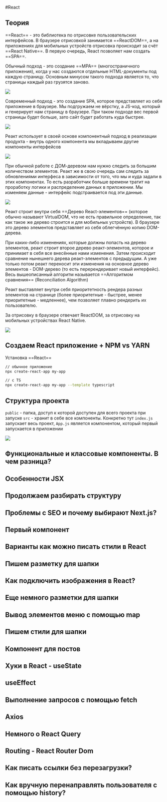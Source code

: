 #React

## Теория 

==React== - это библиотека по отрисовке пользовательских интерфейсов. 
В браузере отрисовкой занимается ==ReactDOM==, а на приложениях для мобильных устройств отрисовка происходит за счёт ==React Native==.
В первую очередь, React позволяет нам создать ==SPA==.

Обычный подход - это создание ==MPA== (многостраничного приложения), когда у нас создаются отдельные HTML-документы под каждую страницу. 
Основным минусом такого подхода является то, что страницы каждый раз грузятся заново.

![](_png/Pasted%20image%2020221029190138.png)

Современный подход - это создание SPA, которое представляет из себя приложение в браузере. Мы подгружаем не вёрстку, а JS-код, который и генерирует нам страницу в браузере. 
При таком подходе вес первой страницы будет больше, зато сайт будет работать куда быстрее.

![](_png/Pasted%20image%2020221029190529.png)

Реакт использует в своей основе компонентный подход в реализации продукта - внутрь одного компонента мы вкладываем другие компоненты интерфейсов

![](_png/Pasted%20image%2020221029190817.png)

При обычной работе с ДОМ-деревом нам нужно следить за большим количеством элементов. Реакт же в свою очередь сам следить за обновлениями интерфеса в зависимости от того, что мы и куда задали в этих компонентах. То есть разработчик больше времени тратит на проработку логики и распределение данных в приложении.
Мы изменяем данные - интерфейс подстраивается под эти данные.

![](_png/Pasted%20image%2020221029191000.png)

Реакт строит внутри себя ==Дерево React-элементов== (которое обычно называют VirtualDOM, что не есть правильное определение, так как такое же дерево строится и для мобильных устройств). В браузере это дерево элементов представляет из себя облегчённую копию DOM-дерева. 

При каких-либо изменениях, которые должны попасть на дерево элементов, реакт строит второе дерево реакт-элементов, которое и принимает в себя все внесённые нами изменения. Затем происходит сравнение нынешнего дерева реакт-элементов с предыдущим. А уже только потом реакт переносит эти изменения на основное дерево элементов - DOM-дерево (то есть перерендеривает новый интерфейс).
Весь вышеописанный алгоритм называется ==Алгоритмом сравнения== (Reconciliation Algorithm)

Реакт выставляет внутри себя приоритетность рендера разных элементов на странице (более приоритетные - быстрее, менее приоритетные - медленнее), чем позволяет плавно рендерить их пользователю.

За отрисовку в браузере отвечает ReactDOM, за отрисовку на мобильных устройствах React Native.

![](_png/Pasted%20image%2020221029191450.png)

## Создаем React приложение + NPM vs YARN 

Установка ==React==

```bash
// обычное приложение
npx create-react-app my-app

// с TS
npx create-react-app my-app --template typescript
```

## Структура проекта 

`public` - папка, доступ к которой доступен для всего проекта при запуске
`src` - хранит в себе все компоненты. Конкретно тут `index.js` запускает весь проект, `App.js` является компонентом, который первый запускается в приложении

![](_png/Pasted%20image%2020221231191304.png)

## Функциональные и классовые компоненты. В чем разница?












## Особенности JSX 












## Продолжаем разбирать структуру












## Проблемы с SEO и почему выбирают Next.js?












## Первый компонент












## Варианты как можно писать стили в React












## Пишем разметку для шапки












## Как подключить изображения в React?












## Еще немного разметки для шапки












## Вывод элементов меню с помощью map












## Пишем стили для шапки












## Компонент для постов












## Хуки в React - useState












## useEffect












## Выполнение запросов с помощью fetch












## Axios












## Немного о React Query












## Routing - React Router Dom












## Как писать ссылки без перезагрузки? 












## Как вручную перенаправлять пользователя с помощью history?






